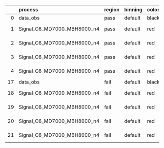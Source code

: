 |    | process                     | region   | binning   | color   | process_type   |   scale | variation   | source_filename                                                      | source_histname    | alias                       | title     |   combine_idx |     lnN |   shapes | syst_type   | direction   | variation_alias   |
|---:|:----------------------------|:---------|:----------|:--------|:---------------|--------:|:------------|:---------------------------------------------------------------------|:-------------------|:----------------------------|:----------|--------------:|--------:|---------:|:------------|:------------|:------------------|
|  0 | data_obs                    | pass     | default   | black   | DATA           |       1 | nominal     | ./histograms_for_2DAlphabet_v18//BH_Data.root                        | hpass              | Data                        | Data      |           nan | nan     |      nan | nan         | nan         | nan               |
|  1 | Signal_C6_MD7000_MBH8000_n4 | pass     | default   | red     | SIGNAL         |       1 | lumi        | ./histograms_for_2DAlphabet_v18//BH_Signal_C6_MD7000_MBH8000_n4.root | hpass              | Signal_C6_MD7000_MBH8000_n4 | BH signal |           nan |   1.016 |      nan | lnN         | nan         | nan               |
|  2 | Signal_C6_MD7000_MBH8000_n4 | pass     | default   | red     | SIGNAL         |       1 | SVM         | ./histograms_for_2DAlphabet_v18//BH_Signal_C6_MD7000_MBH8000_n4.root | hpass_SVMsyst_up   | Signal_C6_MD7000_MBH8000_n4 | BH signal |           nan | nan     |        1 | shapes      | Up          | SVMsyst           |
|  3 | Signal_C6_MD7000_MBH8000_n4 | pass     | default   | red     | SIGNAL         |       1 | SVM         | ./histograms_for_2DAlphabet_v18//BH_Signal_C6_MD7000_MBH8000_n4.root | hpass_SVMsyst_down | Signal_C6_MD7000_MBH8000_n4 | BH signal |           nan | nan     |        1 | shapes      | Down        | SVMsyst           |
|  4 | Signal_C6_MD7000_MBH8000_n4 | pass     | default   | red     | SIGNAL         |       1 | nominal     | ./histograms_for_2DAlphabet_v18//BH_Signal_C6_MD7000_MBH8000_n4.root | hpass              | Signal_C6_MD7000_MBH8000_n4 | BH signal |           nan | nan     |      nan | nan         | nan         | nan               |
| 17 | data_obs                    | fail     | default   | black   | DATA           |       1 | nominal     | ./histograms_for_2DAlphabet_v18//BH_Data.root                        | hfail              | Data                        | Data      |           nan | nan     |      nan | nan         | nan         | nan               |
| 18 | Signal_C6_MD7000_MBH8000_n4 | fail     | default   | red     | SIGNAL         |       1 | lumi        | ./histograms_for_2DAlphabet_v18//BH_Signal_C6_MD7000_MBH8000_n4.root | hfail              | Signal_C6_MD7000_MBH8000_n4 | BH signal |           nan |   1.016 |      nan | lnN         | nan         | nan               |
| 19 | Signal_C6_MD7000_MBH8000_n4 | fail     | default   | red     | SIGNAL         |       1 | SVM         | ./histograms_for_2DAlphabet_v18//BH_Signal_C6_MD7000_MBH8000_n4.root | hfail_SVMsyst_up   | Signal_C6_MD7000_MBH8000_n4 | BH signal |           nan | nan     |        1 | shapes      | Up          | SVMsyst           |
| 20 | Signal_C6_MD7000_MBH8000_n4 | fail     | default   | red     | SIGNAL         |       1 | SVM         | ./histograms_for_2DAlphabet_v18//BH_Signal_C6_MD7000_MBH8000_n4.root | hfail_SVMsyst_down | Signal_C6_MD7000_MBH8000_n4 | BH signal |           nan | nan     |        1 | shapes      | Down        | SVMsyst           |
| 21 | Signal_C6_MD7000_MBH8000_n4 | fail     | default   | red     | SIGNAL         |       1 | nominal     | ./histograms_for_2DAlphabet_v18//BH_Signal_C6_MD7000_MBH8000_n4.root | hfail              | Signal_C6_MD7000_MBH8000_n4 | BH signal |           nan | nan     |      nan | nan         | nan         | nan               |